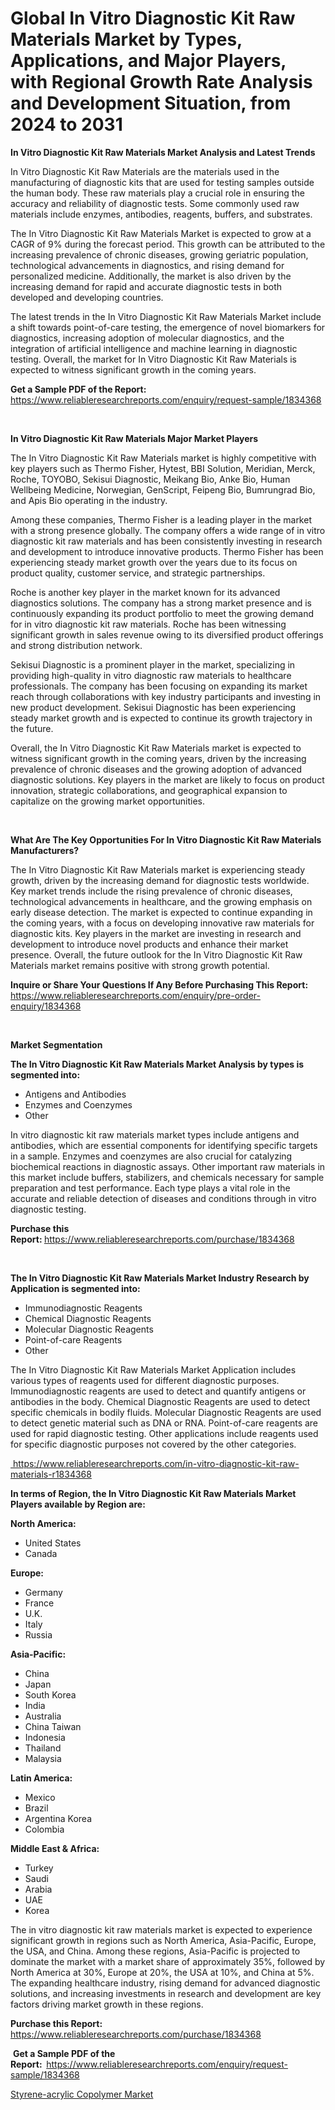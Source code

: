<p><h1>Global In Vitro Diagnostic Kit Raw Materials Market by Types, Applications, and Major Players, with Regional Growth Rate Analysis and Development Situation, from 2024 to 2031</h1></p><p><strong>In Vitro Diagnostic Kit Raw Materials Market Analysis and Latest Trends</strong></p>
<p><p>In Vitro Diagnostic Kit Raw Materials are the materials used in the manufacturing of diagnostic kits that are used for testing samples outside the human body. These raw materials play a crucial role in ensuring the accuracy and reliability of diagnostic tests. Some commonly used raw materials include enzymes, antibodies, reagents, buffers, and substrates.</p><p>The In Vitro Diagnostic Kit Raw Materials Market is expected to grow at a CAGR of 9% during the forecast period. This growth can be attributed to the increasing prevalence of chronic diseases, growing geriatric population, technological advancements in diagnostics, and rising demand for personalized medicine. Additionally, the market is also driven by the increasing demand for rapid and accurate diagnostic tests in both developed and developing countries.</p><p>The latest trends in the In Vitro Diagnostic Kit Raw Materials Market include a shift towards point-of-care testing, the emergence of novel biomarkers for diagnostics, increasing adoption of molecular diagnostics, and the integration of artificial intelligence and machine learning in diagnostic testing. Overall, the market for In Vitro Diagnostic Kit Raw Materials is expected to witness significant growth in the coming years.</p></p>
<p><strong>Get a Sample PDF of the Report:&nbsp;</strong> <a href="https://www.reliableresearchreports.com/enquiry/request-sample/1834368">https://www.reliableresearchreports.com/enquiry/request-sample/1834368</a></p>
<p>&nbsp;</p>
<p><strong>In Vitro Diagnostic Kit Raw Materials Major Market Players</strong></p>
<p><p>The In Vitro Diagnostic Kit Raw Materials market is highly competitive with key players such as Thermo Fisher, Hytest, BBI Solution, Meridian, Merck, Roche, TOYOBO, Sekisui Diagnostic, Meikang Bio, Anke Bio, Human Wellbeing Medicine, Norwegian, GenScript, Feipeng Bio, Bumrungrad Bio, and Apis Bio operating in the industry.</p><p>Among these companies, Thermo Fisher is a leading player in the market with a strong presence globally. The company offers a wide range of in vitro diagnostic kit raw materials and has been consistently investing in research and development to introduce innovative products. Thermo Fisher has been experiencing steady market growth over the years due to its focus on product quality, customer service, and strategic partnerships.</p><p>Roche is another key player in the market known for its advanced diagnostics solutions. The company has a strong market presence and is continuously expanding its product portfolio to meet the growing demand for in vitro diagnostic kit raw materials. Roche has been witnessing significant growth in sales revenue owing to its diversified product offerings and strong distribution network.</p><p>Sekisui Diagnostic is a prominent player in the market, specializing in providing high-quality in vitro diagnostic raw materials to healthcare professionals. The company has been focusing on expanding its market reach through collaborations with key industry participants and investing in new product development. Sekisui Diagnostic has been experiencing steady market growth and is expected to continue its growth trajectory in the future.</p><p>Overall, the In Vitro Diagnostic Kit Raw Materials market is expected to witness significant growth in the coming years, driven by the increasing prevalence of chronic diseases and the growing adoption of advanced diagnostic solutions. Key players in the market are likely to focus on product innovation, strategic collaborations, and geographical expansion to capitalize on the growing market opportunities.</p></p>
<p>&nbsp;</p>
<p><strong>What Are The Key Opportunities For In Vitro Diagnostic Kit Raw Materials Manufacturers?</strong></p>
<p><p>The In Vitro Diagnostic Kit Raw Materials market is experiencing steady growth, driven by the increasing demand for diagnostic tests worldwide. Key market trends include the rising prevalence of chronic diseases, technological advancements in healthcare, and the growing emphasis on early disease detection. The market is expected to continue expanding in the coming years, with a focus on developing innovative raw materials for diagnostic kits. Key players in the market are investing in research and development to introduce novel products and enhance their market presence. Overall, the future outlook for the In Vitro Diagnostic Kit Raw Materials market remains positive with strong growth potential.</p></p>
<p><strong>Inquire or Share Your Questions If Any Before Purchasing This Report:</strong> <a href="https://www.reliableresearchreports.com/enquiry/pre-order-enquiry/1834368">https://www.reliableresearchreports.com/enquiry/pre-order-enquiry/1834368</a></p>
<p>&nbsp;</p>
<p><strong>Market Segmentation</strong></p>
<p><strong>The In Vitro Diagnostic Kit Raw Materials Market Analysis by types is segmented into:</strong></p>
<p><ul><li>Antigens and Antibodies</li><li>Enzymes and Coenzymes</li><li>Other</li></ul></p>
<p><p>In vitro diagnostic kit raw materials market types include antigens and antibodies, which are essential components for identifying specific targets in a sample. Enzymes and coenzymes are also crucial for catalyzing biochemical reactions in diagnostic assays. Other important raw materials in this market include buffers, stabilizers, and chemicals necessary for sample preparation and test performance. Each type plays a vital role in the accurate and reliable detection of diseases and conditions through in vitro diagnostic testing.</p></p>
<p><strong>Purchase this Report:&nbsp;</strong><a href="https://www.reliableresearchreports.com/purchase/1834368">https://www.reliableresearchreports.com/purchase/1834368</a></p>
<p>&nbsp;</p>
<p><strong>The In Vitro Diagnostic Kit Raw Materials Market Industry Research by Application is segmented into:</strong></p>
<p><ul><li>Immunodiagnostic Reagents</li><li>Chemical Diagnostic Reagents</li><li>Molecular Diagnostic Reagents</li><li>Point-of-care Reagents</li><li>Other</li></ul></p>
<p><p>The In Vitro Diagnostic Kit Raw Materials Market Application includes various types of reagents used for different diagnostic purposes. Immunodiagnostic reagents are used to detect and quantify antigens or antibodies in the body. Chemical Diagnostic Reagents are used to detect specific chemicals in bodily fluids. Molecular Diagnostic Reagents are used to detect genetic material such as DNA or RNA. Point-of-care reagents are used for rapid diagnostic testing. Other applications include reagents used for specific diagnostic purposes not covered by the other categories.</p></p>
<p><a href="https://www.reliableresearchreports.com/in-vitro-diagnostic-kit-raw-materials-r1834368">&nbsp;https://www.reliableresearchreports.com/in-vitro-diagnostic-kit-raw-materials-r1834368</a></p>
<p><strong>In terms of Region, the In Vitro Diagnostic Kit Raw Materials Market Players available by Region are:</strong></p>
<p>
    <p> <strong> North America: </strong>
        <ul>
            <li>United States</li>
            <li>Canada</li>
        </ul>
        </p> 
    <p> <strong> Europe: </strong>
        <ul>
            <li>Germany</li>
            <li>France</li>
            <li>U.K.</li>
            <li>Italy</li>
            <li>Russia</li>
        </ul>
        </p> 
    <p> <strong> Asia-Pacific: </strong>
        <ul>
            <li>China</li>
            <li>Japan</li>
            <li>South Korea</li>
            <li>India</li>
            <li>Australia</li>
            <li>China Taiwan</li>
            <li>Indonesia</li>
            <li>Thailand</li>
            <li>Malaysia</li>
        </ul>
        </p> 
    <p> <strong> Latin America: </strong>
        <ul>
            <li>Mexico</li>
            <li>Brazil</li>
            <li>Argentina Korea</li>
            <li>Colombia</li>
        </ul>
        </p> 
    <p> <strong> Middle East & Africa: </strong>
        <ul>
            <li>Turkey</li>
            <li>Saudi</li>
            <li>Arabia</li>
            <li>UAE</li>
            <li>Korea</li>
        </ul>
    </p>
    </p>
<p><p>The in vitro diagnostic kit raw materials market is expected to experience significant growth in regions such as North America, Asia-Pacific, Europe, the USA, and China. Among these regions, Asia-Pacific is projected to dominate the market with a market share of approximately 35%, followed by North America at 30%, Europe at 20%, the USA at 10%, and China at 5%. The expanding healthcare industry, rising demand for advanced diagnostic solutions, and increasing investments in research and development are key factors driving market growth in these regions.</p></p>
<p><strong>Purchase this Report: </strong><a href="https://www.reliableresearchreports.com/purchase/1834368">https://www.reliableresearchreports.com/purchase/1834368</a></p>
<p>&nbsp;<strong>Get a Sample PDF of the Report:&nbsp;&nbsp;</strong><a href="https://www.reliableresearchreports.com/enquiry/request-sample/1834368">https://www.reliableresearchreports.com/enquiry/request-sample/1834368</a></p>
<p><strong></strong></p>
<p><p><a href="https://issuu.com/reportprime-2/docs/styrene-acrylic-copolymer-market-size-2030.pptx">Styrene-acrylic Copolymer Market</a></p></p>